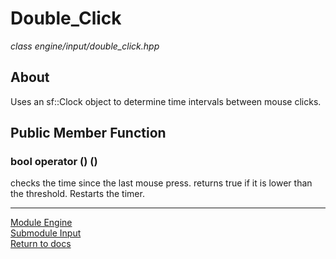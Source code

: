 # Double_Click
*class*
*engine/input/double_click.hpp*

## About
Uses an sf::Clock object to determine time intervals between mouse clicks.

## Public Member Function
### bool operator () ()
checks the time since the last mouse press. returns true if it is lower than the threshold. Restarts the timer.

---

[Module Engine](../engine.md)  
[Submodule Input](input.md)  
[Return to docs](../../docs.md)
